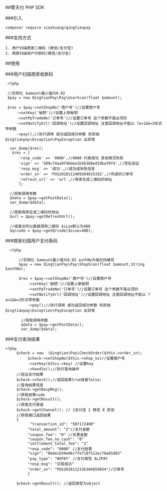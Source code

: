##擎天付 PHP SDK

###引入

    composer require xiashuang/qingtianpay

###支持方式
    
    1. 用户扫描商家二维码 (微信/支付宝)
    2. 商家扫描用户付款码(微信/支付宝)
    
##使用

###用户扫描商家收款码
    
     <?php
     
     //实例化 $amount最小值为0.02
     $pay = new QingtianPay\Pay\UserScan(float $amount);
     
     $res = $pay->setShopNo('商户号')//设置商户号
         ->setKey('秘钥')//设置上架秘钥
         ->setPpTradeNo('订单号')//设置订单号 这个参数不是必须的
         ->setNotifyUrl('回调地址')//设置回调地址 注意回调地址不能以 ?a=1&b=2形式带参数
         ->pay();//执行调用 成功返回成功参数 失败抛 Qingtianpay\Exception\PayException 出异常
         
      var_dump($res);
       $res = [
          'resp_code' => '0000',//0000 代表成功 其他情况失败
          'sign' => '589c74aa9f40dee1b56388ed3dbaf8f4',//签名验证
          'resp_msg' => '成功',//成功或失败信息
          'order_sn' => 'POS2018112409284815192',//传递的订单号
          'refresh_url' => 'url',//用来生成二维码的地址
          ];   
         
      //获取调用参数
      $data = $pay->getPostData();
      var_dump($data);
      
      //获取用来生成二维码的地址
      $url = $pay->getRefreshUrl();
      
      //或者也可以直接调用二维码 $size默认为400
      $qrcode = $pay->getQrcode($size=400);
      
            
      
###商家扫描用户支付条码

      <?php
          
          //实例化 $amount最小值为0.02 authNo为条形码编号
          $pay = new QingtianPay\Pay\ShopScan(float $amount,String $authNo);
          
          $res = $pay->setShopNo('商户号')//设置商户号
              ->setKey('秘钥')//设置上架秘钥
              ->setPpTradeNo('订单号')//设置订单号 这个参数不是必须的
              ->setNotifyUrl('回调地址')//设置回调地址 注意回调地址不能以 ?a=1&b=2形式带参数
              ->pay();//执行调用 成功返回成功参数 失败抛 Qingtianpay\Exception\PayException 出异常
              
           //获取调用参数
           $data = $pay->getPostData();
           var_dump($data);
           
            

###支付查询结果
    
    <?php
         $check = new  \Qingtian\Pay\CheckOrder($this->order_sn);
              $check->setShopNo($this->shop_no)//设置商户号
              ->setKey($this->key) //设置key
              ->handle();//执行查询操作
         //验证支付结果
         $check->check();//返回结果true或者false;
         //查询结果信息
         $check->getRespMsg();
         //获取结果code
         $check->getResult();
         //获取支付渠道
         $check->getChannel(); // 1支付宝 2 微信 0 其他
         //获取接口返回结果
         {
               "transaction_id": "507172408"
              "total_amount": "2"//支付金额
              "coupon_fee": "0" //优惠金额
              "coupon_fee_no_cash": "0"
              "settlement_total_fee": "2"
              "resp_code": "0000" //支付结果
              "sign": "0bdecb50e06cffef18f512ec76e65d03"
              "pay_type": "WXPAY" //支付类型 ALIPAY
              "resp_msg": "交易成功"
              "order_sn": "POS2018112316304859034"//订单号
              }
            
         $check->getResult(); //返回类型为object
         
           
              

  
            